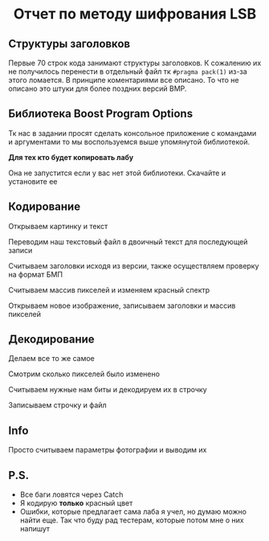 <h1 align="center">Отчет по методу шифрования LSB</h1>

## Структуры заголовков
Первые 70 строк кода занимают структуры заголовков. К сожалению их не получилось перенести в отдельный файл тк `#pragma pack(1)` из-за этого ломается. В принципе коментариями все описано. То что не описано это штуки для более поздних версий BMP.

## Библиотека Boost Program Options
Тк нас в задании просят сделать консольное приложение с командами и аргументами то мы воспользуемся выше упомянутой библиотекой. 

**Для тех кто будет копировать лабу**

Она не запустится если у вас нет этой библиотеки. Скачайте и установите ее

## Кодирование
Открываем картинку и текст

Переводим наш текстовый файл в двоичный текст для последующей записи

Считываем заголовки исходя из версии, также осуществляем проверку на формат БМП

Считываем массив пикселей и изменяем красный спектр

Открываем новое изображение, записываем заголовки и массив пикселей

## Декодирование
Делаем все то же самое

Смотрим сколько пикселей было изменено

Считываем нужные нам биты и декодируем их в строчку

Записываем строчку и файл

## Info

Просто считываем параметры фотографии и выводим их

## P.S.
* Все баги ловятся через Catch
* Я кодирую **только** красный цвет
* Ошибки, которые предлагает сама лаба я учел, но думаю можно найти еще. Так что буду рад тестерам, которые потом мне о них напишут